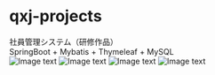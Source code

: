 # qxj-projects
社員管理システム（研修作品）  
SpringBoot + Mybatis + Thymeleaf + MySQL  
![Image text](https://.com/qinxiangjie/qxj-projects/blob/master/1.jpg)
![Image text](https://.com/qinxiangjie/qxj-projects/blob/master/2.jpg)
![Image text](https://.com/qinxiangjie/qxj-projects/blob/master/3.jpg)
![Image text](https://.com/qinxiangjie/qxj-projects/blob/master/4.jpg)
